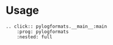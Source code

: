 # Usage

```{eval-rst}
.. click:: pylogformats.__main__:main
    :prog: pylogformats
    :nested: full
```
